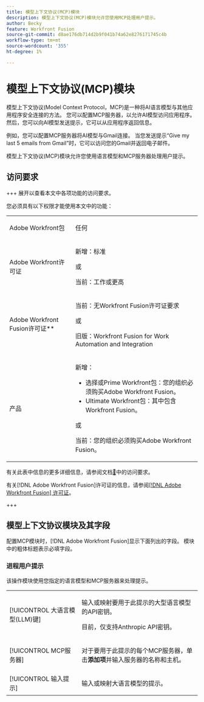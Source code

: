 ```yaml
---
title: 模型上下文协议(MCP)模块
description: 模型上下文协议(MCP)模块允许您使用MCP处理用户提示。
author: Becky
feature: Workfront Fusion
source-git-commit: d8ae176db714d2b9f041b74a62e8276171745c4b
workflow-type: tm+mt
source-wordcount: '355'
ht-degree: 1%

---
```


# 模型上下文协议(MCP)模块

模型上下文协议(Model Context Protocol，MCP)是一种将AI语言模型与其他应用程序安全连接的方法。 您可以配置MCP服务器，以允许AI模型访问应用程序。 然后，您可以向AI模型发送提示，它可以从应用程序返回信息。

例如，您可以配置MCP服务器将AI模型与Gmail连接。 当您发送提示“Give my last 5 emails from Gmail”时，它可以访问您的Gmail并返回电子邮件。

模型上下文协议(MCP)模块允许您使用语言模型和MCP服务器处理用户提示。

## 访问要求

+++ 展开以查看本文中各项功能的访问要求。

您必须具有以下权限才能使用本文中的功能：

<table style="table-layout:auto">
 <col> 
 <col> 
 <tbody> 
  <tr> 
   <td role="rowheader">Adobe Workfront包</td> 
   <td> <p>任何</p> </td> 
  </tr> 
  <tr data-mc-conditions=""> 
   <td role="rowheader">Adobe Workfront许可证</td> 
   <td> <p>新增：标准</p><p>或</p><p>当前：工作或更高</p> </td> 
  </tr> 
  <tr> 
   <td role="rowheader">Adobe Workfront Fusion许可证**</td> 
   <td>
   <p>当前：无Workfront Fusion许可证要求</p>
   <p>或</p>
   <p>旧版：Workfront Fusion for Work Automation and Integration </p>
   </td> 
  </tr> 
  <tr> 
   <td role="rowheader">产品</td> 
   <td>
   <p>新增：</p> <ul><li>选择或Prime Workfront包：您的组织必须购买Adobe Workfront Fusion。</li><li>Ultimate Workfront包：其中包含Workfront Fusion。</li></ul>
   <p>或</p>
   <p>当前：您的组织必须购买Adobe Workfront Fusion。</p>
   </td> 
  </tr>
 </tbody> 
</table>

有关此表中信息的更多详细信息，请参阅文档[&#128279;](/help/workfront-fusion/references/licenses-and-roles/access-level-requirements-in-documentation.md)中的访问要求。

有关[!DNL Adobe Workfront Fusion]许可证的信息，请参阅[[!DNL Adobe Workfront Fusion] 许可证](/help/workfront-fusion/set-up-and-manage-workfront-fusion/licensing-operations-overview/license-automation-vs-integration.md)。

+++

## 模型上下文协议模块及其字段

配置MCP模块时，[!DNL Adobe Workfront Fusion]显示下面列出的字段。 模块中的粗体标题表示必填字段。

### 进程用户提示

该操作模块使用您指定的语言模型和MCP服务器来处理提示。

<table style="table-layout:auto"> 
 <col> 
 <col> 
 <tbody> 
  <tr> 
   <td role="rowheader">[!UICONTROL 大语言模型(LLM)键]</td> 
   <td> <p>输入或映射要用于此提示的大型语言模型的API密钥。 </p> <p>目前，仅支持Anthropic API密钥。</p></td> 
  </tr> 
  <tr> 
   <td role="rowheader">[!UICONTROL MCP服务器]</td> 
   <td> <p>对于要用于此提示的每个MCP服务器，单击<b>添加项</b>并输入服务器的名称和主机。 </p> </td> 
  </tr> 
  <tr> 
   <td role="rowheader">[!UICONTROL 输入提示]</td> 
   <td> <p>输入或映射大语言模型的提示。 </p> </td> 
  </tr> 
 </tbody> 
</table>
